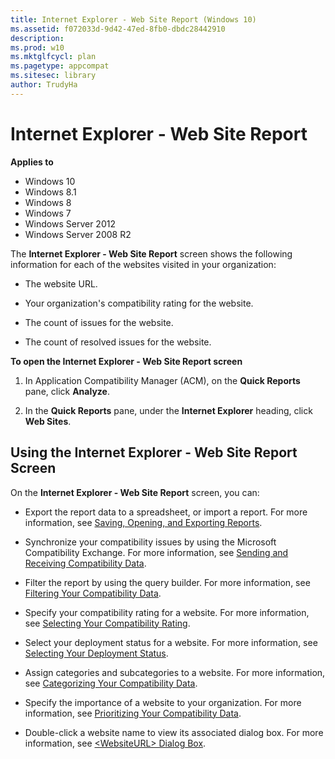 ```yaml
---
title: Internet Explorer - Web Site Report (Windows 10)
ms.assetid: f072033d-9d42-47ed-8fb0-dbdc28442910
description: 
ms.prod: w10
ms.mktglfcycl: plan
ms.pagetype: appcompat
ms.sitesec: library
author: TrudyHa
---
```


# Internet Explorer - Web Site Report


**Applies to**

-   Windows 10
-   Windows 8.1
-   Windows 8
-   Windows 7
-   Windows Server 2012
-   Windows Server 2008 R2

The **Internet Explorer - Web Site Report** screen shows the following information for each of the websites visited in your organization:

-   The website URL.

-   Your organization's compatibility rating for the website.

-   The count of issues for the website.

-   The count of resolved issues for the website.

**To open the Internet Explorer - Web Site Report screen**

1.  In Application Compatibility Manager (ACM), on the **Quick Reports** pane, click **Analyze**.

2.  In the **Quick Reports** pane, under the **Internet Explorer** heading, click **Web Sites**.

## Using the Internet Explorer - Web Site Report Screen


On the **Internet Explorer - Web Site Report** screen, you can:

-   Export the report data to a spreadsheet, or import a report. For more information, see [Saving, Opening, and Exporting Reports](saving-opening-and-exporting-reports.md).

-   Synchronize your compatibility issues by using the Microsoft Compatibility Exchange. For more information, see [Sending and Receiving Compatibility Data](sending-and-receiving-compatibility-data.md).

-   Filter the report by using the query builder. For more information, see [Filtering Your Compatibility Data](filtering-your-compatibility-data.md).

-   Specify your compatibility rating for a website. For more information, see [Selecting Your Compatibility Rating](selecting-your-compatibility-rating.md).

-   Select your deployment status for a website. For more information, see [Selecting Your Deployment Status](selecting-your-deployment-status.md).

-   Assign categories and subcategories to a website. For more information, see [Categorizing Your Compatibility Data](categorizing-your-compatibility-data.md).

-   Specify the importance of a website to your organization. For more information, see [Prioritizing Your Compatibility Data](prioritizing-your-compatibility-data.md).

-   Double-click a website name to view its associated dialog box. For more information, see [&lt;WebsiteURL&gt; Dialog Box](websiteurl-dialog-box.md).

 

 






